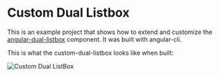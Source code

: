 # Custom Dual Listbox

This is an example project that shows how to extend and customize the [angular-dual-listbox](https://github.com/czeckd/angular-dual-listbox) component.
It was built with angular-cli.

This is what the custom-dual-listbox looks like when built:

![Custom Dual ListBox](http://czeckd.github.io/custom-dual-listbox/images/custom.png)

